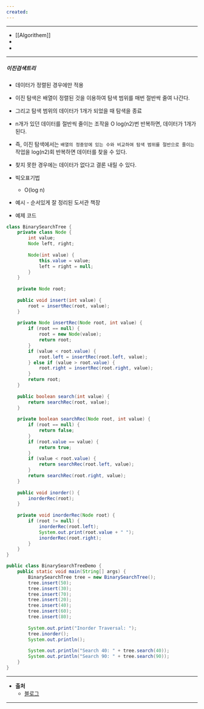 ```yaml
---
created:
---
```

---
- [[Algorithem]]
- 
- 
---
##### 이진검색트리

- 데이터가 정렬된 경우에만 적용
- 이진 탐색은 배열이 정렬된 것을 이용하여 탐색 범위를 매번 절반싹 줄여 나간다.
- 그리고 탐색 범위의 데이터가 1개가 되었을 때 탐색을 종료
- n개가 있던 데이터를 절반씩 줄이는 조작을 O log(n2)번 반복하면, 데이터가 1개가 된다.
- 즉, 이진 탐색에서는 `배열의 정중앙에 있는 수와 비교하여 탐색 범위를 절반으로 줄이는` 작업을 log(n2)회 반복하면 데이터를 찾을 수 있다. 
- 찾지 못한 경우에는 데이터가 없다고 결론 내릴 수 있다.
  
- 빅오표기법
	- O(log n)
	  
- 예시 - 순서있게 잘 정리된 도서관 책장
	
- 예제 코드
```java
class BinarySearchTree {
    private class Node {
        int value;
        Node left, right;
		
        Node(int value) {
            this.value = value;
            left = right = null;
        }
    }
	
    private Node root;
	
    public void insert(int value) {
        root = insertRec(root, value);
    }
	
    private Node insertRec(Node root, int value) {
        if (root == null) {
            root = new Node(value);
            return root;
        }
        if (value < root.value) {
            root.left = insertRec(root.left, value);
        } else if (value > root.value) {
            root.right = insertRec(root.right, value);
        }
        return root;
    }
	
    public boolean search(int value) {
        return searchRec(root, value);
    }
	
    private boolean searchRec(Node root, int value) {
        if (root == null) {
            return false;
        }
        if (root.value == value) {
            return true;
        }
        if (value < root.value) {
            return searchRec(root.left, value);
        }
        return searchRec(root.right, value);
    }
	
    public void inorder() {
        inorderRec(root);
    }
	
    private void inorderRec(Node root) {
        if (root != null) {
            inorderRec(root.left);
            System.out.print(root.value + " ");
            inorderRec(root.right);
        }
    }
}

public class BinarySearchTreeDemo {
    public static void main(String[] args) {
        BinarySearchTree tree = new BinarySearchTree();
        tree.insert(50);
        tree.insert(30);
        tree.insert(70);
        tree.insert(20);
        tree.insert(40);
        tree.insert(60);
        tree.insert(80);
		
        System.out.print("Inorder Traversal: ");
        tree.inorder();
        System.out.println();
		
        System.out.println("Search 40: " + tree.search(40));
        System.out.println("Search 90: " + tree.search(90));
    }
}
```

---
- **출처**
	- [블로그]()
---